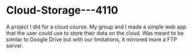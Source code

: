 # Cloud-Storage---4110
A project I did for a cloud course. My group and I made a simple web app that the user could use to store their data on the cloud. Was meant to be similar to Google Drive but with our limitations, it mirrored more a FTP server.
